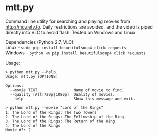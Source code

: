 # mtt.py
Command line utility for searching and playing movies from http://movietv.to. Daily restrictions are avoided, and the video is piped directly into VLC to avoid flash. Tested on Windows and Linux.  

Dependencies (Python 2.7, VLC):  
Linux - `sudo pip install beautifulsoup4 click requests`  
Windows - `python -m pip install beautifulsoup4 click requests`  

Usage:
```
> python mtt.py --help
Usage: mtt.py [OPTIONS]

Options:
  --movie TEXT                Name of movie to find.
  --quality [All|720p|1080p]  Quality of movies.
  --help                      Show this message and exit.

> python mtt.py --movie "Lord of the Rings"
1. The Lord of the Rings: The Two Towers
2. The Lord of the Rings: The Fellowship of the Ring
3. The Lord of the Rings: The Return of the King
4. The Lord of the Rings
Movie #?: 2
```
